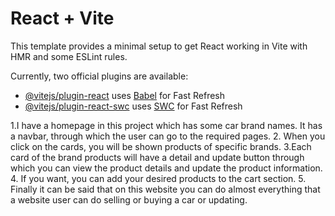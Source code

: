 # React + Vite

This template provides a minimal setup to get React working in Vite with HMR and some ESLint rules.

Currently, two official plugins are available:

- [@vitejs/plugin-react](https://github.com/vitejs/vite-plugin-react/blob/main/packages/plugin-react/README.md) uses [Babel](https://babeljs.io/) for Fast Refresh
- [@vitejs/plugin-react-swc](https://github.com/vitejs/vite-plugin-react-swc) uses [SWC](https://swc.rs/) for Fast Refresh


1.I have a homepage in this project which has some car brand names. It has a navbar, through which the user can go to the required pages.
2. When you click on the cards, you will be shown products of specific brands.
3.Each card of the brand products will have a detail and update button through which you can view the product details and update the product information.
4. If you want, you can add your desired products to the cart section.
5. Finally it can be said that on this website you can do almost everything that a website user can do selling or buying a car or updating.
